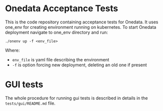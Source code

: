 # Onedata Acceptance Tests

This is the code repository containing acceptance tests for Onedata. It uses 
one_env for creating environment running on kubernetes. To start Onedata 
deployment navigate to one_env directory and run:

 ```
 ./onenv up -f <env_file>
 ```
 
Where:
* ``env_file`` is yaml file describing the environment
* ``-f`` is option forcing new deployment, deleting an old one if present

# GUI tests
The whole procedure for running gui tests is described in details in the
``tests/gui/README.md`` file.